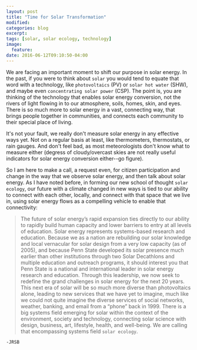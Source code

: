 ```yaml
---
layout: post
title: "Time for Solar Transformation"
modified:
categories: blog
excerpt:
tags: [solar, solar ecology, technology]
image:
  feature:
date: 2016-06-12T09:10:50-04:00
---
```


We are facing an important moment to shift our purpose in solar energy. In the past, if you were to think about `solar` you would tend to equate that word with a technology, like `photovoltaics` (PV) or `solar hot water` (SHW), and maybe even `concentrating solar power` (CSP). The point is, you are thinking of the technology that enables solar energy conversion, not the rivers of light flowing in to our atmosphere, soils, homes, skin, and eyes. There is so much more to solar energy in a vast, connecting way, that brings people together in communities, and connects each community to their special place of living. 

It's not your fault, we really don't measure solar energy in any effective ways yet. Not on a regular basis at least, like thermometers, thermostats, or rain gauges. And don't feel bad, as most meteorologists don't know what to measure either (degress of cloudy/overcast skies are not really useful indicators for solar energy conversion either--go figure).

So I am here to make a call, a request even, for citizen participation and change in the way that we observe solar energy, and then talk about solar energy. As I have noted before, in forming our new school of thought `solar ecology`, our future with a climate changed in new ways is tied to our ability to connect with each other, locally, and connect with that space that we live in, using solar energy flows as a compelling vehicle to enable that connectivity:

>The future of solar energy’s rapid expansion ties directly to our ability to rapidly build human capacity and lower barriers to entry at all levels of education. Solar energy represents systems-based research and education. Because we as a nation are rebuilding our solar knowledge and local vernacular for solar design from a very low capacity (as of 2005), and because Penn State developed its solar presence much earlier than other institutions through two Solar Decathlons and multiple education and outreach programs, it should interest you that Penn State is a national and international leader in solar energy research and education. Through this leadership, we now seek to redefine the grand challenges in solar energy for the next 20 years. This next era of solar will be so much more diverse than photovoltaics alone, leading to new services that we have yet to imagine, much like we could not quite imagine the diverse services of social networks, weather, banking, and email from a “phone” back in 1999. There is a big systems field emerging for solar within the context of the environment, society and technology, connecting solar science with design, business, art, lifestyle, health, and well-being. We are calling that encompassing systems field `solar ecology`.

`-JRSB`
